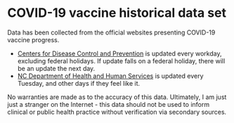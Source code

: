 # COVID-19 vaccine historical data set

Data has been collected from the official websites presenting COVID-19 vaccine progress.

* [Centers for Disease Control and Prevention](https://covid.cdc.gov/covid-data-tracker/#vaccinations) is updated every workday, excluding federal holidays. If update falls on a federal holiday, there will be an update the next day.
* [NC Department of Health and Human Services](https://covid19.ncdhhs.gov/dashboard/vaccinations) is updated every Tuesday, and other days if they feel like it.

No warranties are made as to the accuracy of this data. Ultimately, I am just just a stranger on the Internet - this data should not be used to inform clinical or public health practice without verification via secondary sources.
